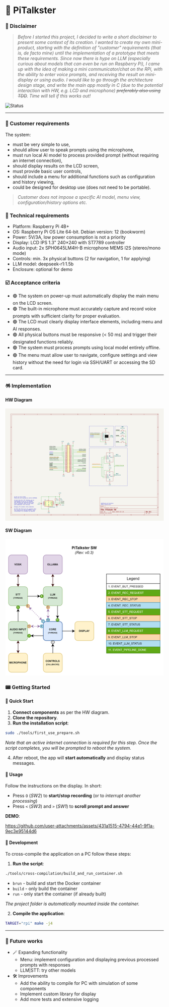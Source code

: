 # 👾 PiTalkster

### 🍿 Disclaimer

> _Before I started this project, I decided to write a short disclaimer to present 
> some context of its creation. I wanted to create my own mini-product, 
> starting with the definition of "customer" requirements (that is, de facto mine) 
> until the implementation of a prototype that meets these requirements. 
> Since now there is hype on LLM (especially curious about models that can even 
> be run on Raspberry Pi), I came up with the idea of making a mini communicator/chat 
> on the RPi, with the ability to enter voice prompts, and receiving the result 
> on mini-display or using audio. I would like to go through the architecture 
> design stage, and write the main app mostly in C (due to the potential interaction 
> with HW, e.g. LCD and microphone) ~~preferably also using TDD~~. 
> Time will tell if this works out!_

![Status](https://img.shields.io/badge/Project_status-Demo_prepared!-blue)

---

### 🦐 Customer requirements

The system: 
- must be very simple to use,
- should allow user to speak prompts using the microphone,
- must run local AI model to process provided prompt 
(without requiring an internet connection),
- should display results on the LCD screen,
- must provide basic user controls,
- should include a menu for additional functions such as configuration and 
history viewing,
- could be designed for desktop use (does not need to be portable).

> _Customer does not impose a specific AI model, menu view, 
> configuration/history options etc._

### 💾 Technical requirements

- Platform: Raspberry Pi 4B+
- OS: Raspberry Pi OS Lite 64-bit. Debian version: 12 (bookworm)
- Power: 5V/3A, low power consumption is not a priority
- Display: LCD IPS 1.3" 240×240 with ST7789 controller
- Audio input: 2x SPH0645LM4H-B microphone MEMS I2S (stereo/mono mode)
- Controls: min. 3x physical buttons (2 for navigation, 1 for applying)
- LLM model: deepseek-r1:1.5b
- Enclosure: optional for demo

### ☑️ Acceptance criteria

- 🟢 The system on power-up must automatically display the main menu on the LCD screen.
- 🟢 The built-in microphone must accurately capture and record voice prompts with 
sufficient clarity for proper evaluation.
- 🟢 The LCD must clearly display interface elements, including menu and AI responses.
- 🟢 All physical buttons must be responsive (< 50 ms) and trigger their designated 
functions reliably.
- 🟢 The system must process prompts using local model entirely offline.
- 🟢 The menu must allow user to navigate, configure settings and view history 
without the need for login via SSH/UART or accessing the SD card.

---

### 🪅 Implementation

#### HW Diagram

![HW Diagram](docs/PiTalkster_HW_v0.1.png)

#### SW Diagram

![SW Diagram](docs/PiTalkster_SW_v0.3.png)

### 📟 Getting Started

#### 🍵 Quick Start

1. **Connect components** as per the HW diagram.
2. **Clone the repository**.
3. **Run the installation script**:

```bash
sudo ./tools/first_use_prepare.sh
```

*Note that an active internet connection is required for this step.* 
*Once the script completes, you will be prompted to reboot the system.*

4. After reboot, the app will **start automatically** and display status messages.

#### 🫵 Usage

Follow the instructions on the display. In short: 
- Press `O` (*SW2*) to **start/stop recording** (or to *interrupt another processing*)
- Press `<` (*SW3*) and `>` (*SW1*) to **scroll prompt and answer**

**DEMO**:

https://github.com/user-attachments/assets/431a1515-4794-44e1-9f1a-9ec3e95144d6

#### 🪇 Development

To cross-compile the application on a PC follow these steps:

1. **Run the script**:

```bash
./tools/cross-compilation/build_and_run_container.sh
```

- `brun` - build and start the Docker container
- `build` - only build the container
- `run` - only start the container (if already built)

*The project folder is automatically mounted inside the container.*

2. **Compile the application**:

```bash
TARGET="rpi" make -j4
```

---

### 📆 Future works

- 🪄 Expanding functionality 
  - Menu: implement configuration and displaying previous processed prompts 
    with responses
  - LLM|STT: try other models
- 🛠️ Improvements
  - Add the ability to compile for PC with simulation of some components
  - Implement custom library for display
  - Add more tests and extensive logging
